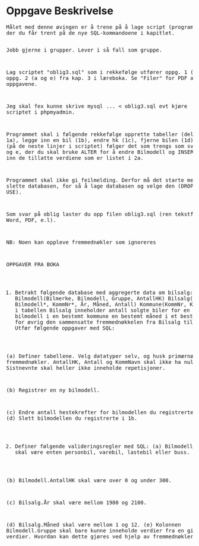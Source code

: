 <h1>Oppgave Beskrivelse</h1>
<pre>
Målet med denne øvingen er å trene på å lage script (program),
der du får trent på de nye SQL-kommandoene i kapitlet.

Jobb gjerne i grupper. Lever i så fall som gruppe.

Lag scriptet "oblig3.sql" som i rekkefølge utfører oppg. 1 (a-d) og oppg. 2 (a og e)
fra kap. 3 i læreboka. Se "Filer" for PDF av oppgavene.

Jeg skal fex kunne skrive mysql ... < oblig3.sql evt kjøre scriptet i phpmyadmin.

Programmet skal i følgende rekkefølge opprette tabeller (deloppgave 1a), legge inn en bil (1b),
endre hk (1c), fjerne bilen (1d).  Dernest (på de neste linjer i scriptet) følger det som trengs
som svar til 2 a og e, der du skal bruke ALTER for å endre Bilmodell og INSERT for å få inn
de tillatte verdiene som er listet i 2a.

Programmet skal ikke gi feilmelding.  Derfor må det starte med å slette databasen,
for så å lage databasen og velge den (DROP, CREATE og USE).

Som svar på oblig laster du opp filen oblig3.sql (ren tekstfil, ikke Word, PDF, e.l).

NB: Noen kan oppleve fremmednøkler som ignoreres

OPPGAVER FRA BOKA
1. Betrakt følgende database med aggregerte data om bilsalg:
Bilmodell(Bilmerke, Bilmodell, Gruppe, AntallHK)
Bilsalg(Bilmerke*, Bilmodell*, KommNr*, År, Måned, Antall)
Kommune(KommNr, KommNavn)
Én rad i tabellen Bilsalg inneholder antall solgte biler for en
bestemt bilmodell i en bestemt kommune en bestemt måned i et
bestemt år. Merk for øvrig den sammensatte fremmednøkkelen
fra Bilsalg til Bilmodell.
Utfør følgende oppgaver med SQL:

(a) Definer tabellene. Velg datatyper selv, og husk
primærnøkler og fremmednøkler. AntallHK, Antall og
KommNavn skal ikke ha nullmerker. Sistnevnte skal heller ikke
inneholde repetisjoner.

(b) Registrer en ny bilmodell.

(c) Endre antall hestekrefter for bilmodellen du registrerte i 1b.
(d) Slett bilmodellen du registrerte i 1b.

2. Definer følgende valideringsregler med SQL:
(a) Bilmodell.Gruppe skal være enten personbil, varebil,
lastebil eller buss.

(b) Bilmodell.AntallHK skal være over 0 og under 300.

(c) Bilsalg.År skal være mellom 1980 og 2100.

(d) Bilsalg.Måned skal være mellom 1 og 12.
(e) Kolonnen Bilmodell.Gruppe skal bare kunne inneholde
verdier fra en gitt liste med verdier. Hvordan kan dette gjøres
ved hjelp av fremmednøkler?
</pre>
